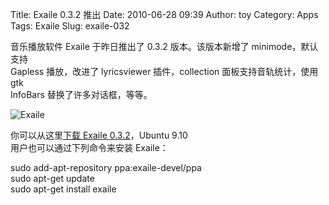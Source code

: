 Title: Exaile 0.3.2 推出
Date: 2010-06-28 09:39
Author: toy
Category: Apps
Tags: Exaile
Slug: exaile-032

音乐播放软件 Exaile 于昨日推出了 0.3.2 版本。该版本新增了
minimode，默认支持  
Gapless 播放，改进了 lyricsviewer 插件，collection
面板支持音轨统计，使用 gtk  
InfoBars 替换了许多对话框，等等。

![Exaile](http://i.linuxtoy.org/images/2009/01/exaile.png)

你可以从这里[下载 Exaile 0.3.2](http://exaile.org/downloads)，Ubuntu
9.10  
用户也可以通过下列命令来安装 Exaile：

sudo add-apt-repository ppa:exaile-devel/ppa  
sudo apt-get update  
sudo apt-get install exaile
